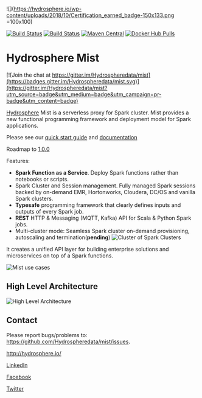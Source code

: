 ![](https://hydrosphere.io/wp-content/uploads/2018/10/Certification_earned_badge-150x133.png =100x100)

[![Build Status](https://ci.hydrosphere.io/buildStatus/icon?job=hydrosphere.io/mist/master)](https://ci.hydrosphere.io/job/hydrosphere.io/job/mist/job/master/)
[![Build Status](https://travis-ci.org/Hydrospheredata/mist.svg?branch=master)](https://travis-ci.org/Hydrospheredata)
[![Maven Central](https://maven-badges.herokuapp.com/maven-central/io.hydrosphere/mist-lib_2.11/badge.svg)](https://maven-badges.herokuapp.com/maven-central/io.hydrosphere/mist-lib_2.11/)
[![Docker Hub Pulls](https://img.shields.io/docker/pulls/hydrosphere/mist.svg)](https://img.shields.io/docker/pulls/hydrosphere/mist.svg)
# Hydrosphere Mist

[![Join the chat at https://gitter.im/Hydrospheredata/mist](https://badges.gitter.im/Hydrospheredata/mist.svg)](https://gitter.im/Hydrospheredata/mist?utm_source=badge&utm_medium=badge&utm_campaign=pr-badge&utm_content=badge)

[Hydrosphere](http://hydrosphere.io) Mist is a serverless proxy for Spark cluster.
Mist provides a new functional programming framework and deployment model for Spark applications. 

Please see our [quick start guide](https://hydrosphere.io/mist-docs/quick_start.html) and [documentation](https://hydrosphere.io/mist-docs/)

Roadmap to [1.0.0](https://github.com/Hydrospheredata/mist/milestone/4)


Features:
* **Spark Function as a Service**. Deploy Spark functions rather than notebooks or scripts.
* Spark Cluster and Session management. Fully managed Spark sessions backed by on-demand EMR, Hortonworks, Cloudera, DC/OS and vanilla Spark clusters.
* **Typesafe** programming framework that clearly defines inputs and outputs of every Spark job.
* **REST** HTTP & Messaging (MQTT, Kafka) API for Scala & Python Spark jobs.
* Multi-cluster mode: Seamless Spark cluster on-demand provisioning, autoscaling and termination(**pending**)
![Cluster of Spark Clusters](http://dv9c7babquml0.cloudfront.net/docs-images/mist-cluster-of-spark-clusters.gif)

It creates a unified API layer for building enterprise solutions and microservices on top of a Spark functions.

![Mist use cases](http://dv9c7babquml0.cloudfront.net/docs-images/mist-use-case.png)

## High Level Architecture

![High Level Architecture](http://dv9c7babquml0.cloudfront.net/docs-images/mist-highlevel-architecture.png)

## Contact

Please report bugs/problems to: 
<https://github.com/Hydrospheredata/mist/issues>.

<http://hydrosphere.io/>

[LinkedIn](https://www.linkedin.com/company/hydrospherebigdata)

[Facebook](https://www.facebook.com/hydrosphere.io/)

[Twitter](https://twitter.com/hydrospheredata)
